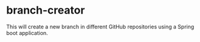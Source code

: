 # branch-creator
This will create a new branch in different GitHub repositories using a Spring boot application.
